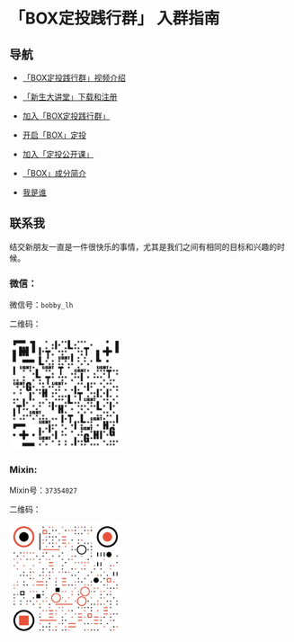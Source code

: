 # 「BOX定投践行群」 入群指南

## 导航
- [「BOX定投践行群」视频介绍](https://github.com/BobbyLH/Guide-for-BOX-Regular-Investment-Group/blob/master/%E5%85%A5%E7%BE%A4%E6%8C%87%E5%8D%97/%E3%80%8CBOX%E8%B7%B5%E8%A1%8C%E7%BE%A4%E3%80%8D%E8%A7%86%E9%A2%91%E4%BB%8B%E7%BB%8D.md)

- [「新生大讲堂」下载和注册](https://github.com/BobbyLH/Guide-for-BOX-Regular-Investment-Group/blob/master/%E5%85%A5%E7%BE%A4%E6%8C%87%E5%8D%97/%E3%80%8C%E6%96%B0%E7%94%9F%E5%A4%A7%E8%AE%B2%E5%A0%82%E3%80%8D%E4%B8%8B%E8%BD%BD%E5%92%8C%E6%B3%A8%E5%86%8C.md)

- [加入「BOX定投践行群」](https://github.com/BobbyLH/Guide-for-BOX-Regular-Investment-Group/blob/master/%E5%85%A5%E7%BE%A4%E6%8C%87%E5%8D%97/%E5%8A%A0%E5%85%A5%E3%80%8CBOX%E8%B7%B5%E8%A1%8C%E7%BE%A4%E3%80%8D.md)

- [开启「BOX」定投](https://github.com/BobbyLH/Guide-for-BOX-Regular-Investment-Group/blob/master/%E5%85%A5%E7%BE%A4%E6%8C%87%E5%8D%97/%E5%BC%80%E5%90%AF%E3%80%8CBOX%E3%80%8D%E5%AE%9A%E6%8A%95.md)

- [加入「定投公开课」](https://github.com/BobbyLH/Guide-for-BOX-Regular-Investment-Group/blob/master/%E5%85%A5%E7%BE%A4%E6%8C%87%E5%8D%97/%E5%8A%A0%E5%85%A5%E3%80%8C%E5%AE%9A%E6%8A%95%E5%85%AC%E5%BC%80%E8%AF%BE%E3%80%8D.md)

- [「BOX」成分简介](https://github.com/BobbyLH/Guide-for-BOX-Regular-Investment-Group/blob/master/%E5%85%A5%E7%BE%A4%E6%8C%87%E5%8D%97/%E3%80%8CBOX%E3%80%8D%E6%88%90%E5%88%86%E7%AE%80%E4%BB%8B.md)

- [我是谁](https://github.com/BobbyLH/Guide-for-BOX-Regular-Investment-Group/blob/master/%E5%85%A5%E7%BE%A4%E6%8C%87%E5%8D%97/%E6%88%91%E6%98%AF%E8%B0%81.md)

## 联系我
结交新朋友一直是一件很快乐的事情，尤其是我们之间有相同的目标和兴趣的时候。

### 微信：
微信号：`bobby_lh`

二维码：

 <img src='../assets/qrcode_wx.jpeg' alt='微信二维码' width='200'/>

### Mixin:
Mixin号：`37354027`

二维码：

 <img src='../assets/qrcode_mixin.jpeg' alt='Mixin二维码' width='200'/>